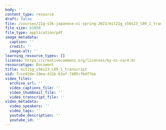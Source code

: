 ```yaml
---
body: ''
content_type: resource
draft: false
file: /courses/21g-s56-japanese-vi-spring-2023/mit21g_s56s23_l09_1_transcript.pdf
file_size: 61950
file_type: application/pdf
image_metadata:
  caption: ''
  credit: ''
  image-alt: ''
learning_resource_types: []
license: https://creativecommons.org/licenses/by-nc-sa/4.0/
resourcetype: Document
title: mit21g_s56s23_L09_1_transcript
uid: 7cce42de-29ea-431b-b3af-7405cfbdf7ea
video_files:
  archive_url: ''
  video_captions_file: ''
  video_thumbnail_file: ''
  video_transcript_file: ''
video_metadata:
  video_speakers: ''
  video_tags: ''
  youtube_description: ''
  youtube_id: ''
---
```

